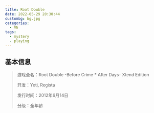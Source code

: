 ```yaml
---
title: Root Double
date: 2022-05-29 20:30:44
custombg: bg.jpg
categories:
  - VN
tags:
  - mystery
  - playing
---
```


## 基本信息

> 游戏全名：Root Double -Before Crime * After Days- Xtend Edition
> 
> 开发：Yeti, Regista
> 
> 发行时间：2012年6月14日
> 
> 分级：全年龄

